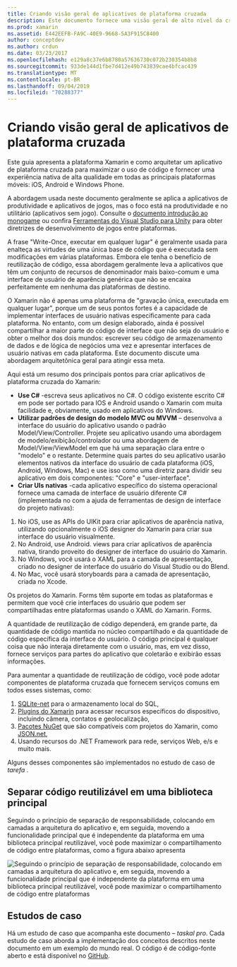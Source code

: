 ```yaml
---
title: Criando visão geral de aplicativos de plataforma cruzada
description: Este documento fornece uma visão geral de alto nível da criação de aplicativos de plataforma cruzada. Ele aborda o valor de, C#padrões de design, como MVC/MVVM e UIs nativas.
ms.prod: xamarin
ms.assetid: E442EEFB-FA9C-40E9-9668-5A3F915C8400
author: conceptdev
ms.author: crdun
ms.date: 03/23/2017
ms.openlocfilehash: e129a8c37e6b8780a57636730c072b230354b8b8
ms.sourcegitcommit: 933de144d1fbe7d412e49b743839cae4bfcac439
ms.translationtype: MT
ms.contentlocale: pt-BR
ms.lasthandoff: 09/04/2019
ms.locfileid: "70288377"
---
```

# <a name="building-cross-platform-applications-overview"></a>Criando visão geral de aplicativos de plataforma cruzada

Este guia apresenta a plataforma Xamarin e como arquitetar um aplicativo de plataforma cruzada para maximizar o uso de código e fornecer uma experiência nativa de alta qualidade em todas as principais plataformas móveis: iOS, Android e Windows Phone.

A abordagem usada neste documento geralmente se aplica a aplicativos de produtividade e aplicativos de jogos, mas o foco está na produtividade e no utilitário (aplicativos sem jogo). Consulte o [documento introdução ao monogame](~/graphics-games/monogame/introduction/index.md) ou confira [Ferramentas do Visual Studio para Unity](https://docs.microsoft.com/visualstudio/cross-platform/visual-studio-tools-for-unity) para obter diretrizes de desenvolvimento de jogos entre plataformas.

A frase "Write-Once, executar em qualquer lugar" é geralmente usada para enalteça as virtudes de uma única base de código que é executada sem modificações em várias plataformas. Embora ele tenha o benefício de reutilização de código, essa abordagem geralmente leva a aplicativos que têm um conjunto de recursos de denominador mais baixo-comum e uma interface de usuário de aparência genérica que não se encaixa perfeitamente em nenhuma das plataformas de destino.

O Xamarin não é apenas uma plataforma de "gravação única, executada em qualquer lugar", porque um de seus pontos fortes é a capacidade de implementar interfaces de usuário nativas especificamente para cada plataforma. No entanto, com um design elaborado, ainda é possível compartilhar a maior parte do código de interface que não seja do usuário e obter o melhor dos dois mundos: escrever seu código de armazenamento de dados e de lógica de negócios uma vez e apresentar interfaces de usuário nativas em cada plataforma. Este documento discute uma abordagem arquitetônica geral para atingir essa meta.

Aqui está um resumo dos principais pontos para criar aplicativos de plataforma cruzada do Xamarin:

- **Use C#**  -escreva seus aplicativos no C#. O código existente escrito C# em pode ser portado para IOS e Android usando o Xamarin com muita facilidade e, obviamente, usado em aplicativos do Windows.
- **Utilizar padrões de design do modelo MVC ou MVVM** – desenvolva a interface do usuário do aplicativo usando o padrão Model/View/Controller. Projete seu aplicativo usando uma abordagem de modelo/exibição/controlador ou uma abordagem de Model/View/ViewModel em que há uma separação clara entre o "modelo" e o restante. Determine quais partes do seu aplicativo usarão elementos nativos da interface do usuário de cada plataforma (iOS, Android, Windows, Mac) e use isso como uma diretriz para dividir seu aplicativo em dois componentes: "Core" e "user-interface".
- **Criar UIs nativas** -cada aplicativo específico do sistema operacional fornece uma camada de interface de usuário diferente C# (implementada no com a ajuda de ferramentas de design de interface do projeto nativas):

1. No iOS, use as APIs do UIKit para criar aplicativos de aparência nativa, utilizando opcionalmente o iOS designer do Xamarin para criar sua interface do usuário visualmente.
1. No Android, use Android. views para criar aplicativos de aparência nativa, tirando proveito do designer de interface do usuário do Xamarin.
1. No Windows, você usará o XAML para a camada de apresentação, criado no designer de interface do usuário do Visual Studio ou do Blend.
1. No Mac, você usará storyboards para a camada de apresentação, criada no Xcode.

Os projetos do Xamarin. Forms têm suporte em todas as plataformas e permitem que você crie interfaces do usuário que podem ser compartilhadas entre plataformas usando o XAML do Xamarin. Forms. 

A quantidade de reutilização de código dependerá, em grande parte, da quantidade de código mantida no núcleo compartilhado e da quantidade de código específica da interface do usuário. O código principal é qualquer coisa que não interaja diretamente com o usuário, mas, em vez disso, fornece serviços para partes do aplicativo que coletarão e exibirão essas informações.

Para aumentar a quantidade de reutilização de código, você pode adotar componentes de plataforma cruzada que fornecem serviços comuns em todos esses sistemas, como:

1. [SQLite-net](https://www.nuget.org/packages/sqlite-net-pcl/) para o armazenamento local do SQL,
1. [Plugins do Xamarin](https://xamarin.com/plugins) para acessar recursos específicos do dispositivo, incluindo câmera, contatos e geolocalização,
1. [Pacotes NuGet](https://nuget.org) que são compatíveis com projetos do Xamarin, como [JSON.net](https://www.nuget.org/packages/Newtonsoft.Json/),
1. Usando recursos do .NET Framework para rede, serviços Web, e/s e muito mais.


Alguns desses componentes são implementados no estudo de caso de *tarefa* .

 <a name="Separate_Reusable_Code_into_a_Core_Library" />


## <a name="separate-reusable-code-into-a-core-library"></a>Separar código reutilizável em uma biblioteca principal

Seguindo o princípio de separação de responsabilidade, colocando em camadas a arquitetura do aplicativo e, em seguida, movendo a funcionalidade principal que é independente da plataforma em uma biblioteca principal reutilizável, você pode maximizar o compartilhamento de código entre plataformas, como a figura abaixo apresenta

 ![](overview-images/layers2.png "Seguindo o princípio de separação de responsabilidade, colocando em camadas a arquitetura do aplicativo e, em seguida, movendo a funcionalidade principal que é independente da plataforma em uma biblioteca principal reutilizável, você pode maximizar o compartilhamento de código entre plataformas")

 <a name="Case_Studies" />


## <a name="case-studies"></a>Estudos de caso

Há um estudo de caso que acompanha este documento – *taskal pro*. Cada estudo de caso aborda a implementação dos conceitos descritos neste documento em um exemplo do mundo real. O código é de código-fonte aberto e está disponível no [GitHub](https://github.com/xamarin/mobile-samples/).
